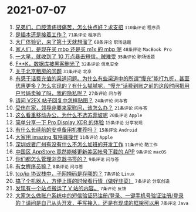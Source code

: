 # 2021-07-07

1. [兄弟们，口腔溃疡很痛苦，怎么快点好？求支招](https://www.v2ex.com/t/788021) `110条评论` `程序员`
1. [是插本还是接着工作？](https://www.v2ex.com/t/788002) `71条评论` `程序员`
1. [大厂体验记，来了第十天就想溜了](https://www.v2ex.com/t/788005) `68条评论` `职场话题`
1. [家人们，是现在买 mbp 还是买 m1x 的 mbp 呢](https://www.v2ex.com/t/787997) `48条评论` `MacBook Pro`
1. [一大早，就收到了 10 万点暴击短信，贼难受](https://www.v2ex.com/t/788000) `35条评论` `职场话题`
1. [F**K，数据库被黑客删光了](https://www.v2ex.com/t/788046) `32条评论` `信息安全`
1. [关于北京租房的问题](https://www.v2ex.com/t/788017) `31条评论` `北京`
1. [有感于话费充值的渠道问题。为什么有些渠道中的所谓“慢充”能打九折，甚至优惠更多？怎么实现的？有什么猫腻呢，“慢充”话费到账之前的这段时间把用户号码卖掉了吗，我的隐私呢？](https://www.v2ex.com/t/788003) `27条评论` `问与答`
1. [请问 V2EX 帖子回复中怎样贴图？](https://www.v2ex.com/t/788014) `24条评论` `问与答`
1. [受伤在家，领导非要来家慰问，该怎么办？](https://www.v2ex.com/t/788037) `21条评论` `问与答`
1. [这么看重移动办公，为什么不选苏菲坡呢](https://www.v2ex.com/t/788049) `20条评论` `Apple`
1. [简单分享一下 Pro Display XDR 的体验](https://www.v2ex.com/t/788023) `15条评论` `分享发现`
1. [有什么长续航的安卓备用机推荐吗？](https://www.v2ex.com/t/787992) `15条评论` `Android`
1. [大家用 imazing 有啥骚操作](https://www.v2ex.com/t/787998) `11条评论` `Apple`
1. [深圳或者广州有没有什么不怎么加班的开发工作](https://www.v2ex.com/t/787993) `11条评论` `酷工作`
1. [中国区 AppStore 竟然能够更新美区帐号下载的 APP](https://www.v2ex.com/t/788052) `9条评论` `macOS`
1. [你们都怎么管理浏览器书签的？](https://www.v2ex.com/t/788033) `9条评论` `问与答`
1. [有女程序员嘛？](https://www.v2ex.com/t/788031) `8条评论` `问与答`
1. [tcp/ip 协议栈中，子网掩码是存哪的？](https://www.v2ex.com/t/788054) `7条评论` `Linux`
1. [搞了个机器人，方便上班的时候看行情（做好韭菜）](https://www.v2ex.com/t/788030) `7条评论` `分享创造`
1. [发现有一个站点搬运了 V 站的内容。](https://www.v2ex.com/t/788012) `7条评论` `反馈`
1. [大家怎么做账户系统中的短信验证码注册/登录、一键手机号验证注册/登录的？请问是自己从头开发，手写接入，还是有现成的框架可以用](https://www.v2ex.com/t/787989) `7条评论` `Java`
